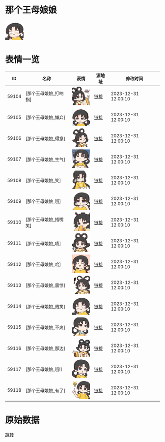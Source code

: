 # 那个王母娘娘

<img src="./cover.png" height="60" alt="cover" />

# 表情一览

|ID|名称|表情|源地址|修改时间|
|----|----|----|----|----|
|59104|[那个王母娘娘_打响指]|<img src="./pic/059104_%5B那个王母娘娘_打响指%5D.png" height="60" alt="打响指"/>|[链接](https://i0.hdslb.com/bfs/garb/6a227c03965eaac86a86908a0aef4b96d512dbb9.png)|2023-12-31 12:00:10|
|59105|[那个王母娘娘_嫌弃]|<img src="./pic/059105_%5B那个王母娘娘_嫌弃%5D.png" height="60" alt="嫌弃"/>|[链接](https://i0.hdslb.com/bfs/garb/e49b6fe54af6598c0f5a777e914e29e1b6b7d99a.png)|2023-12-31 12:00:10|
|59106|[那个王母娘娘_得意]|<img src="./pic/059106_%5B那个王母娘娘_得意%5D.png" height="60" alt="得意"/>|[链接](https://i0.hdslb.com/bfs/garb/5570e7a98efef3eee22391d024c3442197bcda28.png)|2023-12-31 12:00:10|
|59107|[那个王母娘娘_生气]|<img src="./pic/059107_%5B那个王母娘娘_生气%5D.png" height="60" alt="生气"/>|[链接](https://i0.hdslb.com/bfs/garb/3efd5ac93319606a2a34dc1fc99b925e92ffd2f2.png)|2023-12-31 12:00:10|
|59108|[那个王母娘娘_笑]|<img src="./pic/059108_%5B那个王母娘娘_笑%5D.png" height="60" alt="笑"/>|[链接](https://i0.hdslb.com/bfs/garb/81d9bca8868c4d42e542441bb384c94bd2533682.png)|2023-12-31 12:00:10|
|59109|[那个王母娘娘_哦]|<img src="./pic/059109_%5B那个王母娘娘_哦%5D.png" height="60" alt="哦"/>|[链接](https://i0.hdslb.com/bfs/garb/167efe4f5da3d624502a7b0962ff2cf203a7539b.png)|2023-12-31 12:00:10|
|59110|[那个王母娘娘_捂嘴笑]|<img src="./pic/059110_%5B那个王母娘娘_捂嘴笑%5D.png" height="60" alt="捂嘴笑"/>|[链接](https://i0.hdslb.com/bfs/garb/2bdd541cd1d6b573794bc4045074961b509f81b2.png)|2023-12-31 12:00:10|
|59111|[那个王母娘娘_啧]|<img src="./pic/059111_%5B那个王母娘娘_啧%5D.png" height="60" alt="啧"/>|[链接](https://i0.hdslb.com/bfs/garb/8332f7384907b95f9fd637234b5ec5b9826c2e49.png)|2023-12-31 12:00:10|
|59112|[那个王母娘娘_哈]|<img src="./pic/059112_%5B那个王母娘娘_哈%5D.png" height="60" alt="哈"/>|[链接](https://i0.hdslb.com/bfs/garb/5d7be90df94623d99bdbe855996bc3ff9176cc82.png)|2023-12-31 12:00:10|
|59113|[那个王母娘娘_震惊]|<img src="./pic/059113_%5B那个王母娘娘_震惊%5D.png" height="60" alt="震惊"/>|[链接](https://i0.hdslb.com/bfs/garb/e3bafefdfd53a40e27747b8e7bafab436c0e9a58.png)|2023-12-31 12:00:10|
|59114|[那个王母娘娘_贱笑]|<img src="./pic/059114_%5B那个王母娘娘_贱笑%5D.png" height="60" alt="贱笑"/>|[链接](https://i0.hdslb.com/bfs/garb/250ee9fbe1e57d9fd44bfa01ab7d462c10798734.png)|2023-12-31 12:00:10|
|59115|[那个王母娘娘_不爽]|<img src="./pic/059115_%5B那个王母娘娘_不爽%5D.png" height="60" alt="不爽"/>|[链接](https://i0.hdslb.com/bfs/garb/c2ead89c0aafd6d32f97af4fa2cb15caa01c757a.png)|2023-12-31 12:00:10|
|59116|[那个王母娘娘_那边]|<img src="./pic/059116_%5B那个王母娘娘_那边%5D.png" height="60" alt="那边"/>|[链接](https://i0.hdslb.com/bfs/garb/cce0927aaae6295de21c51368ed8db47c0cc1d1c.png)|2023-12-31 12:00:10|
|59117|[那个王母娘娘_哦!]|<img src="./pic/059117_%5B那个王母娘娘_哦!%5D.png" height="60" alt="哦!"/>|[链接](https://i0.hdslb.com/bfs/garb/12d38fc93f7782a6c2fc7ebb59c8b65ded369465.png)|2023-12-31 12:00:10|
|59118|[那个王母娘娘_有了]|<img src="./pic/059118_%5B那个王母娘娘_有了%5D.png" height="60" alt="有了"/>|[链接](https://i0.hdslb.com/bfs/garb/1d590f3c7e66d3595758d0bf41cbe22daae13a4a.png)|2023-12-31 12:00:10|

# 原始数据

[跳转](./raw.json)

